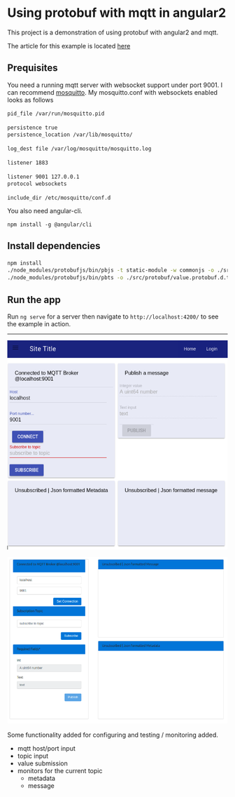 # Using protobuf with mqtt in angular2
This project is a demonstration of using protobuf with angular2 and mqtt.

The article for this example is located [here](http://blog.sebastian-clausen.de/2017-02-20-reduce-message-payload-in-an-iot-setup/)

## Prequisites
You need a running mqtt server with websocket support under port 9001.
I can recommend [mosquitto](https://mosquitto.org/).
My mosquitto.conf with websockets enabled looks as follows
```
pid_file /var/run/mosquitto.pid

persistence true
persistence_location /var/lib/mosquitto/

log_dest file /var/log/mosquitto/mosquitto.log

listener 1883

listener 9001 127.0.0.1
protocol websockets

include_dir /etc/mosquitto/conf.d
```
You also need angular-cli.
```
npm install -g @angular/cli
```
## Install dependencies
``` sh
npm install
./node_modules/protobufjs/bin/pbjs -t static-module -w commonjs -o ./src/protobuf/value.protobuf.js ./value.proto
./node_modules/protobufjs/bin/pbts -o ./src/protobuf/value.protobuf.d.ts ./src/protobuf/value.protobuf.js
```

## Run the app
Run `ng serve` for a server then navigate to `http://localhost:4200/` to see the example in action.


---

![MDL UI / Desktop example](images/mdl-screenshot.png "branch: material-design-lite")

![UI / Desktop example](images/screenshot.png "branch: cards-with-services" )

Some functionality added for configuring and testing / monitoring
added.

- mqtt host/port input
- topic input
- value submission
- monitors for the current topic
  - metadata 
  - message 

